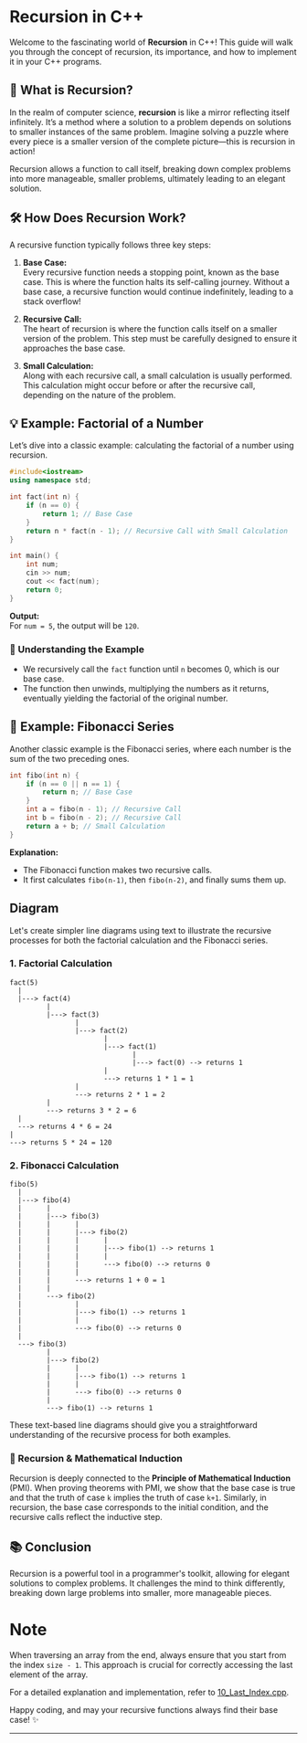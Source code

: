 # Recursion in C++

Welcome to the fascinating world of **Recursion** in C++! This guide will walk you through the concept of recursion, its importance, and how to implement it in your C++ programs.

## 🚀 What is Recursion?

In the realm of computer science, **recursion** is like a mirror reflecting itself infinitely. It’s a method where a solution to a problem depends on solutions to smaller instances of the same problem. Imagine solving a puzzle where every piece is a smaller version of the complete picture—this is recursion in action!

Recursion allows a function to call itself, breaking down complex problems into more manageable, smaller problems, ultimately leading to an elegant solution.

## 🛠️ How Does Recursion Work?

A recursive function typically follows three key steps:

1. **Base Case:**  
   Every recursive function needs a stopping point, known as the base case. This is where the function halts its self-calling journey. Without a base case, a recursive function would continue indefinitely, leading to a stack overflow!

2. **Recursive Call:**  
   The heart of recursion is where the function calls itself on a smaller version of the problem. This step must be carefully designed to ensure it approaches the base case.

3. **Small Calculation:**  
   Along with each recursive call, a small calculation is usually performed. This calculation might occur before or after the recursive call, depending on the nature of the problem.

## 💡 Example: Factorial of a Number

Let’s dive into a classic example: calculating the factorial of a number using recursion.

```cpp
#include<iostream>
using namespace std;

int fact(int n) {
    if (n == 0) {
        return 1; // Base Case
    }
    return n * fact(n - 1); // Recursive Call with Small Calculation
}

int main() {
    int num;
    cin >> num;
    cout << fact(num);
    return 0;
}
```

**Output:**  
For `num = 5`, the output will be `120`.

### 🧠 Understanding the Example

- We recursively call the `fact` function until `n` becomes 0, which is our base case.
- The function then unwinds, multiplying the numbers as it returns, eventually yielding the factorial of the original number.

## 🌱 Example: Fibonacci Series

Another classic example is the Fibonacci series, where each number is the sum of the two preceding ones.

```cpp
int fibo(int n) {
    if (n == 0 || n == 1) {
        return n; // Base Case
    }
    int a = fibo(n - 1); // Recursive Call
    int b = fibo(n - 2); // Recursive Call
    return a + b; // Small Calculation
}
```

**Explanation:**

- The Fibonacci function makes two recursive calls.
- It first calculates `fibo(n-1)`, then `fibo(n-2)`, and finally sums them up.

  
## Diagram 


Let's create simpler line diagrams using text to illustrate the recursive processes for both the factorial calculation and the Fibonacci series.

### 1. Factorial Calculation

```
fact(5)
  |
  |---> fact(4)
         |
         |---> fact(3)
                |
                |---> fact(2)
                       |
                       |---> fact(1)
                              |
                              |---> fact(0) --> returns 1
                       |
                       ---> returns 1 * 1 = 1
                |
                ---> returns 2 * 1 = 2
         |
         ---> returns 3 * 2 = 6
  |
  ---> returns 4 * 6 = 24
|
---> returns 5 * 24 = 120
```

### 2. Fibonacci Calculation

```
fibo(5)
  |
  |---> fibo(4)
  |      |
  |      |---> fibo(3)
  |      |      |
  |      |      |---> fibo(2)
  |      |      |      |
  |      |      |      |---> fibo(1) --> returns 1
  |      |      |      |
  |      |      |      ---> fibo(0) --> returns 0
  |      |      |
  |      |      ---> returns 1 + 0 = 1
  |      |
  |      ---> fibo(2)
  |             |
  |             |---> fibo(1) --> returns 1
  |             |
  |             ---> fibo(0) --> returns 0
  |
  ---> fibo(3)
         |
         |---> fibo(2)
         |      |
         |      |---> fibo(1) --> returns 1
         |      |
         |      ---> fibo(0) --> returns 0
         |
         ---> fibo(1) --> returns 1
```

These text-based line diagrams should give you a straightforward understanding of the recursive process for both examples.

### 🔄 Recursion & Mathematical Induction

Recursion is deeply connected to the **Principle of Mathematical Induction** (PMI). When proving theorems with PMI, we show that the base case is true and that the truth of case `k` implies the truth of case `k+1`. Similarly, in recursion, the base case corresponds to the initial condition, and the recursive calls reflect the inductive step.

## 📚 Conclusion

Recursion is a powerful tool in a programmer's toolkit, allowing for elegant solutions to complex problems. It challenges the mind to think differently, breaking down large problems into smaller, more manageable pieces.

# Note

When traversing an array from the end, always ensure that you start from the index `size - 1`. This approach is crucial for correctly accessing the last element of the array. 

For a detailed explanation and implementation, refer to [10_Last_Index.cpp](./10_Last_Index.cpp).


Happy coding, and may your recursive functions always find their base case! ✨

---


